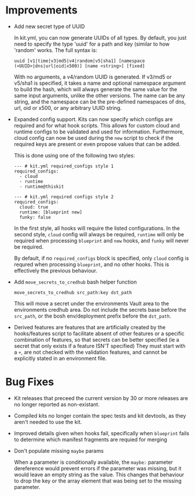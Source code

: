 # Improvements

* Add new secret type of UUID

  In kit.yml, you can now generate UUIDs of all types.  By default, you just
  need to specify the type 'uuid' for a path and key (similar to how 'random'
  works.  The full syntax is:

  `uuid [v1|time|v3|md5|v4|random|v5|sha1] [namespace (<UUID>|dns|url|oid|x500)] [name <string>] [fixed]`

  With no arguments, a v4/random UUID is generated.  If v3/md5 or v5/sha1 is
  specified, it takes a name and optional namespace argument to build the
  hash, which will always generate the same value for the same input
  arguments, unlike the other versions.  The name can be any string, and the
  namespace can be the pre-defined namespaces of dns, url, oid or x500, or any
  arbitrary UUID string.

* Expanded config support.  Kits can now specify which configs are required
  and for what hook scripts.  This allows for custom cloud and runtime configs
  to be validated and used for information.  Furthermore, cloud config can now
  be used during the `new` script to check if the required keys are present or
  even propose values that can be added.

  This is done using one of the following two styles:

  ```
  --- # kit.yml required_configs style 1
  required_configs:
    - cloud
    - runtime
    - runtime@thiskit
  ```

  ```
  --- # kit.yml required configs style 2
  required_configs:
    cloud: true
    runtime: [blueprint new]
    funky: false
  ```

  In the first style, all hooks will require the listed configurations.  In
  the second style, `cloud` config will always be required, `runtime` will
  only be required when processing `blueprint` and `new` hooks, and `funky`
  will never be required.

  By default, if no `required_configs` block is specified, only `cloud` config
  is requred when processing `blueprint`, and no other hooks.  This is
  effectively the previous behaviour.

* Add `move_secrets_to_credhub` bash helper function

  `move_secrets_to_credhub src_path:key dst_path`

  This will move a secret under the environments Vault area to the
  environments credhub area.  Do not include the secrets base before the
  `src_path`, or the bosh env/deployment prefix before the `dst_path`.

* Derived features are features that are artificially created by the
  hooks/features script to facilitate absent of other features or a specific
  combination of features, so that secrets can be better specified (ie a
  secret that only exists if a feature ISN'T specified)  They must start with
  a `+`, are not checked with the validation features, and cannot be
  explicitly stated in an environment file.

# Bug Fixes

* Kit releases that preceed the current version by 30 or more releases are no
  longer reported as non-existant.

* Compiled kits no longer contain the spec tests and kit devtools, as they
  aren't needed to use the kit.

* Improved details given when hooks fail, specifically when `blueprint` fails
  to determine which manifest fragments are requied for merging

* Don't populate missing `maybe` params

  When a parameter is conditionally available, the `maybe:` parameter
  dereference would prevent errors if the parameter was missing, but it would
  leave an empty string as the value.  This changes that behaviour to drop the
  key or the array element that was being set to the missing parameter.
